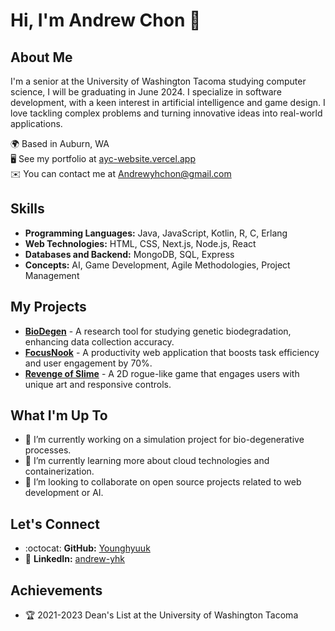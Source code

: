 # Hi, I'm Andrew Chon 👋

## About Me
I'm a senior at the University of Washington Tacoma studying computer science, I will be graduating in June 2024. I specialize in software development, with a keen interest in artificial intelligence and game design. I love tackling complex problems and turning innovative ideas into real-world applications.

🌍  Based in Auburn, WA  
🖥️  See my portfolio at [ayc-website.vercel.app](https://ayc-website.vercel.app/)  
✉️  You can contact me at [Andrewyhchon@gmail.com](mailto:Andrewyhchon@gmail.com)

## Skills
- **Programming Languages:** Java, JavaScript, Kotlin, R, C, Erlang
- **Web Technologies:** HTML, CSS, Next.js, Node.js, React
- **Databases and Backend:** MongoDB, SQL, Express
- **Concepts:** AI, Game Development, Agile Methodologies, Project Management

## My Projects
- **[BioDegen](https://algorithm0r.github.io/BioDegen/)** - A research tool for studying genetic biodegradation, enhancing data collection accuracy.
- **[FocusNook](https://github.com/Younghyuuk/FocusNook/tree/develop)** - A productivity web application that boosts task efficiency and user engagement by 70%.
- **[Revenge of Slime](https://younghyuuk.github.io/Revenge_of_Slime/)** - A 2D rogue-like game that engages users with unique art and responsive controls.

## What I'm Up To
- 🔭 I’m currently working on a simulation project for bio-degenerative processes.
- 🌱 I’m currently learning more about cloud technologies and containerization.
- 👯 I’m looking to collaborate on open source projects related to web development or AI.

## Let's Connect
- :octocat: **GitHub:** [Younghyuuk](https://github.com/Younghyuuk)
- :briefcase: **LinkedIn:** [andrew-yhk](https://www.linkedin.com/in/andrew-yhk/)

## Achievements
- 🏆 2021-2023 Dean's List at the University of Washington Tacoma


